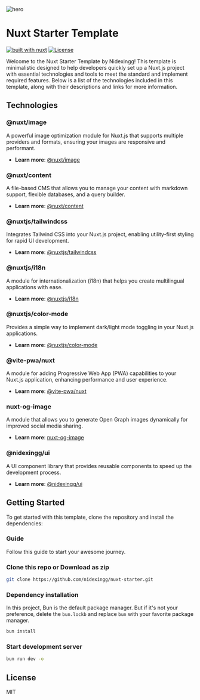 ![hero](https//xing-nuxt-starter.vercel.app/og-image.png)

# Nuxt Starter Template

[![built with nuxt][nuxt-src]][nuxt-href]
[![License][license-src]][license-href]

Welcome to the Nuxt Starter Template by Nidexingg! This template is minimalistic designed to help developers quickly set up a Nuxt.js project with essential technologies and tools to meet the standard and implement required features. Below is a list of the technologies included in this template, along with their descriptions and links for more information.

## Technologies

### @nuxt/image

A powerful image optimization module for Nuxt.js that supports multiple providers and formats, ensuring your images are responsive and performant.

- **Learn more**: [@nuxt/image](https://image.nuxt.com/)

### @nuxt/content

A file-based CMS that allows you to manage your content with markdown support, flexible databases, and a query builder.

- **Learn more**: [@nuxt/content](https://content.nuxt.com/)

### @nuxtjs/tailwindcss

Integrates Tailwind CSS into your Nuxt.js project, enabling utility-first styling for rapid UI development.

- **Learn more**: [@nuxtjs/tailwindcss](https://tailwindcss.nuxtjs.org/)

### @nuxtjs/i18n

A module for internationalization (i18n) that helps you create multilingual applications with ease.

- **Learn more**: [@nuxtjs/i18n](https://i18n.nuxtjs.org/)

### @nuxtjs/color-mode

Provides a simple way to implement dark/light mode toggling in your Nuxt.js applications.

- **Learn more**: [@nuxtjs/color-mode](https://color-mode.nuxtjs.org/)

### @vite-pwa/nuxt

A module for adding Progressive Web App (PWA) capabilities to your Nuxt.js application, enhancing performance and user experience.

- **Learn more**: [@vite-pwa/nuxt](https://vite-pwa-org.netlify.app/)

### nuxt-og-image

A module that allows you to generate Open Graph images dynamically for improved social media sharing.

- **Learn more**: [nuxt-og-image](https://nuxt.com/modules/og-image)

### @nidexingg/ui

A UI component library that provides reusable components to speed up the development process.

- **Learn more**: [@nidexingg/ui](https://ui.nidexingg.com/)

## Getting Started

To get started with this template, clone the repository and install the dependencies:

### Guide

Follow this guide to start your awesome journey.

### Clone this repo or Download as zip

```bash
git clone https://github.com/nidexingg/nuxt-starter.git
```

### Dependency installation

In this project, Bun is the default package manager. But if it's not your preference, delete the `bun.lockb` and replace `bun` with your favorite package manager.

```bash
bun install
```

### Start development server

```bash
bun run dev -o
```

## License

MIT

[license-src]: https://img.shields.io/github/license/nidexingg/nuxt-starter.svg?style=flat&colorA=18181b&colorB=18181b
[license-href]: https://github.com/nidexingg/nuxt-starter/blob/main/LICENSE
[nuxt-src]: https://img.shields.io/badge/Built%20With%20Nuxt-18181B?logo=nuxt.js
[nuxt-href]: https://nuxt.com/
